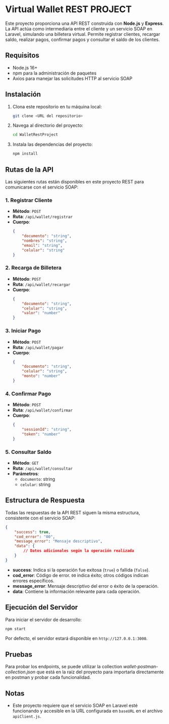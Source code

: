 
# Virtual Wallet REST PROJECT

Este proyecto proporciona una API REST construida con **Node.js** y **Express**. La API actúa como intermediaria entre el cliente y un servicio SOAP en Laravel, simulando una billetera virtual. Permite registrar clientes, recargar saldo, realizar pagos, confirmar pagos y consultar el saldo de los clientes.

## Requisitos

- Node.js 16+
- npm para la administración de paquetes
- Axios para manejar las solicitudes HTTP al servicio SOAP

## Instalación

1. Clona este repositorio en tu máquina local:

    ```bash
    git clone <URL del repositorio>
    ```

2. Navega al directorio del proyecto:

    ```bash
    cd WalletRestProject
    ```

3. Instala las dependencias del proyecto:

    ```bash
    npm install
    ```

## Rutas de la API

Las siguientes rutas están disponibles en este proyecto REST para comunicarse con el servicio SOAP:

### 1. Registrar Cliente

- **Método**: `POST`
- **Ruta**: `/api/wallet/registrar`
- **Cuerpo**:
    ```json
    {
        "documento": "string",
        "nombres": "string",
        "email": "string",
        "celular": "string"
    }
    ```

### 2. Recarga de Billetera

- **Método**: `POST`
- **Ruta**: `/api/wallet/recargar`
- **Cuerpo**:
    ```json
    {
        "documento": "string",
        "celular": "string",
        "valor": "number"
    }
    ```

### 3. Iniciar Pago

- **Método**: `POST`
- **Ruta**: `/api/wallet/pagar`
- **Cuerpo**:
    ```json
    {
        "documento": "string",
        "celular": "string",
        "monto": "number"
    }
    ```

### 4. Confirmar Pago

- **Método**: `POST`
- **Ruta**: `/api/wallet/confirmar`
- **Cuerpo**:
    ```json
    {
        "sessionId": "string",
        "token": "number"
    }
    ```

### 5. Consultar Saldo

- **Método**: `GET`
- **Ruta**: `/api/wallet/consultar`
- **Parámetros**:
    - `documento`: string
    - `celular`: string

## Estructura de Respuesta

Todas las respuestas de la API REST siguen la misma estructura, consistente con el servicio SOAP:

```json
{
    "success": true,
    "cod_error": "00",
    "message_error": "Mensaje descriptivo",
    "data": {
        // Datos adicionales según la operación realizada
    }
}
```

- **success**: Indica si la operación fue exitosa (`true`) o fallida (`false`).
- **cod_error**: Código de error. `00` indica éxito; otros códigos indican errores específicos.
- **message_error**: Mensaje descriptivo del error o éxito de la operación.
- **data**: Contiene la información relevante para cada operación.

## Ejecución del Servidor

Para iniciar el servidor de desarrollo:

```bash
npm start
```

Por defecto, el servidor estará disponible en `http://127.0.0.1:3000`.

## Pruebas

Para probar los endpoints, se puede utilizar la collection *wallet-postman-collection.json* que está en la raíz del proyecto para importarla directamente en postman y probar cada funcionalidad.

## Notas

- Este proyecto requiere que el servicio SOAP en Laravel esté funcionando y accesible en la URL configurada en `baseURL` en el archivo `apiClient.js`.


